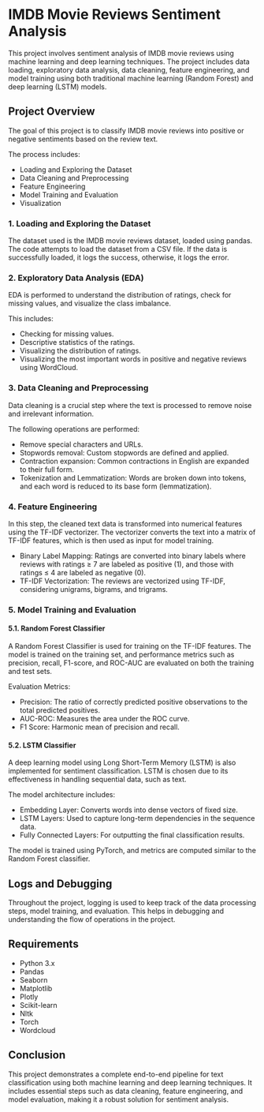 # IMDB Movie Reviews Sentiment Analysis

This project involves sentiment analysis of IMDB movie reviews using machine learning and deep learning techniques. The project includes data loading, exploratory data analysis, data cleaning, feature engineering, and model training using both traditional machine learning (Random Forest) and deep learning (LSTM) models.

## Project Overview

The goal of this project is to classify IMDB movie reviews into positive or negative sentiments based on the review text. 

The process includes:
* Loading and Exploring the Dataset
* Data Cleaning and Preprocessing
* Feature Engineering
* Model Training and Evaluation
* Visualization

### 1. Loading and Exploring the Dataset
The dataset used is the IMDB movie reviews dataset, loaded using pandas. The code attempts to load the dataset from a CSV file. If the data is successfully loaded, it logs the success, otherwise, it logs the error.

### 2. Exploratory Data Analysis (EDA)
EDA is performed to understand the distribution of ratings, check for missing values, and visualize the class imbalance. 

This includes:
* Checking for missing values.
* Descriptive statistics of the ratings.
* Visualizing the distribution of ratings.
* Visualizing the most important words in positive and negative reviews using WordCloud.

### 3. Data Cleaning and Preprocessing
Data cleaning is a crucial step where the text is processed to remove noise and irrelevant information. 

The following operations are performed:
* Remove special characters and URLs.
* Stopwords removal: Custom stopwords are defined and applied.
* Contraction expansion: Common contractions in English are expanded to their full form.
* Tokenization and Lemmatization: Words are broken down into tokens, and each word is reduced to its base form (lemmatization).

### 4. Feature Engineering
In this step, the cleaned text data is transformed into numerical features using the TF-IDF vectorizer. The vectorizer converts the text into a matrix of TF-IDF features, which is then used as input for model training.

* Binary Label Mapping: Ratings are converted into binary labels where reviews with ratings ≥ 7 are labeled as positive (1), and those with ratings ≤ 4 are labeled as negative (0).
* TF-IDF Vectorization: The reviews are vectorized using TF-IDF, considering unigrams, bigrams, and trigrams.

### 5. Model Training and Evaluation
#### 5.1. Random Forest Classifier
A Random Forest Classifier is used for training on the TF-IDF features. The model is trained on the training set, and performance metrics such as precision, recall, F1-score, and ROC-AUC are evaluated on both the training and test sets.

Evaluation Metrics:

* Precision: The ratio of correctly predicted positive observations to the total predicted positives.
* AUC-ROC: Measures the area under the ROC curve.
* F1 Score: Harmonic mean of precision and recall.

#### 5.2. LSTM Classifier
A deep learning model using Long Short-Term Memory (LSTM) is also implemented for sentiment classification. LSTM is chosen due to its effectiveness in handling sequential data, such as text.

The model architecture includes:
* Embedding Layer: Converts words into dense vectors of fixed size.
* LSTM Layers: Used to capture long-term dependencies in the sequence data.
* Fully Connected Layers: For outputting the final classification results.

The model is trained using PyTorch, and metrics are computed similar to the Random Forest classifier.

## Logs and Debugging
Throughout the project, logging is used to keep track of the data processing steps, model training, and evaluation. This helps in debugging and understanding the flow of operations in the project.


## Requirements
* Python 3.x
* Pandas
* Seaborn
* Matplotlib
* Plotly
* Scikit-learn
* Nltk
* Torch
* Wordcloud

## Conclusion
This project demonstrates a complete end-to-end pipeline for text classification using both machine learning and deep learning techniques. It includes essential steps such as data cleaning, feature engineering, and model evaluation, making it a robust solution for sentiment analysis.



